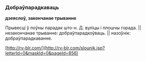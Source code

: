 ### Добраўпарадкаваць
**дзеяслоў, закончанае трыванне**

Прывесці ў поўны парадак што-н. Д. вуліцы і плошчы горада. || незакончанае трыванне: добраўпарадкоўваць. || назоўнік: добраўпарадкаванне.

<a rel="author">[http://rv-blr.com/](http://rv-blr.com/slounik.jsp?letterId=0&maskId=0&pageId=856)</a>
